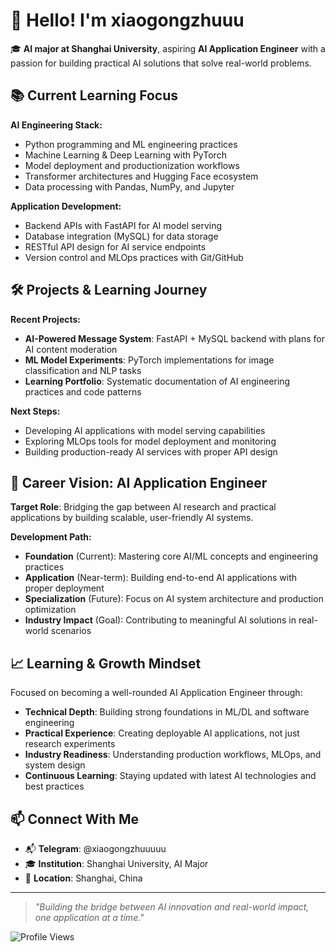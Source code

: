 # 👋 Hello! I'm xiaogongzhuuu

🎓 **AI major at Shanghai University**, aspiring **AI Application Engineer** with a passion for building practical AI solutions that solve real-world problems.

## 📚 Current Learning Focus

**AI Engineering Stack:**
- Python programming and ML engineering practices
- Machine Learning & Deep Learning with PyTorch
- Model deployment and productionization workflows
- Transformer architectures and Hugging Face ecosystem
- Data processing with Pandas, NumPy, and Jupyter

**Application Development:**
- Backend APIs with FastAPI for AI model serving
- Database integration (MySQL) for data storage
- RESTful API design for AI service endpoints
- Version control and MLOps practices with Git/GitHub

## 🛠️ Projects & Learning Journey

**Recent Projects:**
- **AI-Powered Message System**: FastAPI + MySQL backend with plans for AI content moderation
- **ML Model Experiments**: PyTorch implementations for image classification and NLP tasks
- **Learning Portfolio**: Systematic documentation of AI engineering practices and code patterns

**Next Steps:**
- Developing AI applications with model serving capabilities
- Exploring MLOps tools for model deployment and monitoring
- Building production-ready AI services with proper API design

## 🌱 Career Vision: AI Application Engineer

**Target Role**: Bridging the gap between AI research and practical applications by building scalable, user-friendly AI systems.

**Development Path:**
- **Foundation** (Current): Mastering core AI/ML concepts and engineering practices
- **Application** (Near-term): Building end-to-end AI applications with proper deployment
- **Specialization** (Future): Focus on AI system architecture and production optimization
- **Industry Impact** (Goal): Contributing to meaningful AI solutions in real-world scenarios

## 📈 Learning & Growth Mindset

Focused on becoming a well-rounded AI Application Engineer through:
- **Technical Depth**: Building strong foundations in ML/DL and software engineering
- **Practical Experience**: Creating deployable AI applications, not just research experiments
- **Industry Readiness**: Understanding production workflows, MLOps, and system design
- **Continuous Learning**: Staying updated with latest AI technologies and best practices

## 📫 Connect With Me

- 📬 **Telegram**: @xiaogongzhuuuuu
- 🎓 **Institution**: Shanghai University, AI Major
- 📍 **Location**: Shanghai, China

---

> *"Building the bridge between AI innovation and real-world impact, one application at a time."*

![Profile Views](https://komarev.com/ghpvc/?username=xiaogongzhuuu&color=brightgreen)
